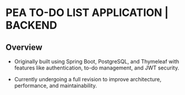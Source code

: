 # PEA TO-DO LIST APPLICATION | BACKEND

## Overview

- Originally built using Spring Boot, PostgreSQL, and Thymeleaf with features like authentication, to-do 
management, and JWT security.

- Currently undergoing a full revision to improve architecture, performance, and maintainability.